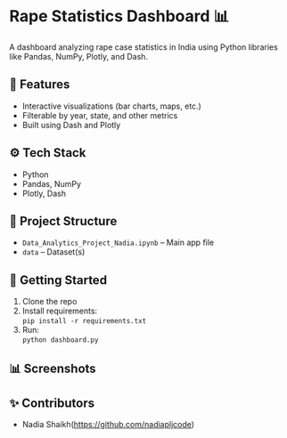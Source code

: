 # Rape Statistics Dashboard 📊

A dashboard analyzing rape case statistics in India using Python libraries like Pandas, NumPy, Plotly, and Dash.

## 📌 Features
- Interactive visualizations (bar charts, maps, etc.)
- Filterable by year, state, and other metrics
- Built using Dash and Plotly

## ⚙️ Tech Stack
- Python
- Pandas, NumPy
- Plotly, Dash

## 📁 Project Structure
- `Data_Analytics_Project_Nadia.ipynb` – Main app file
- `data` – Dataset(s)

## 🚀 Getting Started
1. Clone the repo
2. Install requirements:  
   `pip install -r requirements.txt`
3. Run:  
   `python dashboard.py`

## 📊 Screenshots


## ✨ Contributors
- Nadia Shaikh(https://github.com/nadiapljcode)
